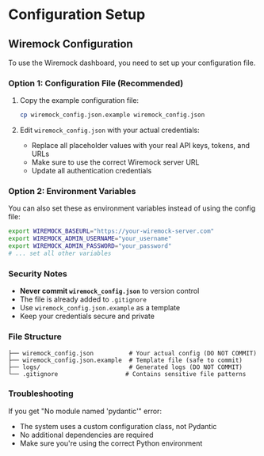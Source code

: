 # Configuration Setup

## Wiremock Configuration

To use the Wiremock dashboard, you need to set up your configuration file.

### Option 1: Configuration File (Recommended)

1. Copy the example configuration file:
   ```bash
   cp wiremock_config.json.example wiremock_config.json
   ```

2. Edit `wiremock_config.json` with your actual credentials:
   - Replace all placeholder values with your real API keys, tokens, and URLs
   - Make sure to use the correct Wiremock server URL
   - Update all authentication credentials

### Option 2: Environment Variables

You can also set these as environment variables instead of using the config file:

```bash
export WIREMOCK_BASEURL="https://your-wiremock-server.com"
export WIREMOCK_ADMIN_USERNAME="your_username"
export WIREMOCK_ADMIN_PASSWORD="your_password"
# ... set all other variables
```

### Security Notes

- **Never commit `wiremock_config.json`** to version control
- The file is already added to `.gitignore`
- Use `wiremock_config.json.example` as a template
- Keep your credentials secure and private

### File Structure

```
├── wiremock_config.json          # Your actual config (DO NOT COMMIT)
├── wiremock_config.json.example  # Template file (safe to commit)
├── logs/                         # Generated logs (DO NOT COMMIT)
└── .gitignore                   # Contains sensitive file patterns
```

### Troubleshooting

If you get "No module named 'pydantic'" error:
- The system uses a custom configuration class, not Pydantic
- No additional dependencies are required
- Make sure you're using the correct Python environment
